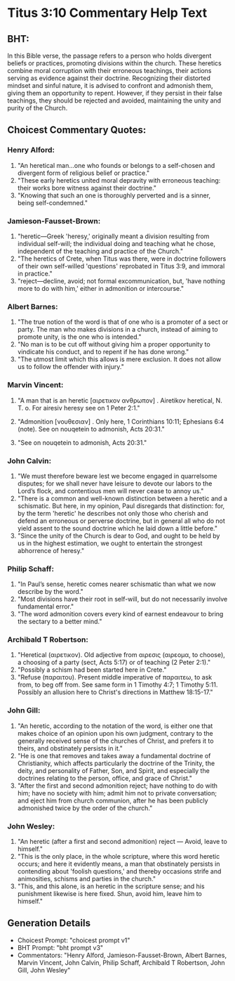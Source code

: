 # Titus 3:10 Commentary Help Text

## BHT:
In this Bible verse, the passage refers to a person who holds divergent beliefs or practices, promoting divisions within the church. These heretics combine moral corruption with their erroneous teachings, their actions serving as evidence against their doctrine. Recognizing their distorted mindset and sinful nature, it is advised to confront and admonish them, giving them an opportunity to repent. However, if they persist in their false teachings, they should be rejected and avoided, maintaining the unity and purity of the Church.

## Choicest Commentary Quotes:
### Henry Alford:
1. "An heretical man...one who founds or belongs to a self-chosen and divergent form of religious belief or practice." 
2. "These early heretics united moral depravity with erroneous teaching: their works bore witness against their doctrine."
3. "Knowing that such an one is thoroughly perverted and is a sinner, being self-condemned."

### Jamieson-Fausset-Brown:
1. "heretic—Greek 'heresy,' originally meant a division resulting from individual self-will; the individual doing and teaching what he chose, independent of the teaching and practice of the Church."
2. "The heretics of Crete, when Titus was there, were in doctrine followers of their own self-willed 'questions' reprobated in Titus 3:9, and immoral in practice."
3. "reject—decline, avoid; not formal excommunication, but, 'have nothing more to do with him,' either in admonition or intercourse."

### Albert Barnes:
1. "The true notion of the word is that of one who is a promoter of a sect or party. The man who makes divisions in a church, instead of aiming to promote unity, is the one who is intended." 
2. "No man is to be cut off without giving him a proper opportunity to vindicate his conduct, and to repent if he has done wrong." 
3. "The utmost limit which this allows is mere exclusion. It does not allow us to follow the offender with injury."

### Marvin Vincent:
1. "A man that is an heretic [αιρετικον ανθρωπον] . Airetikov heretical, N. T. o. For airesiv heresy see on 1 Peter 2:1." 

2. "Admonition [νουθεσιαν] . Only here, 1 Corinthians 10:11; Ephesians 6:4 (note). See on nouqetein to admonish, Acts 20:31." 

3. "See on nouqetein to admonish, Acts 20:31."

### John Calvin:
1. "We must therefore beware lest we become engaged in quarrelsome disputes; for we shall never have leisure to devote our labors to the Lord’s flock, and contentious men will never cease to annoy us."
2. "There is a common and well-known distinction between a heretic and a schismatic. But here, in my opinion, Paul disregards that distinction: for, by the term 'heretic' he describes not only those who cherish and defend an erroneous or perverse doctrine, but in general all who do not yield assent to the sound doctrine which he laid down a little before."
3. "Since the unity of the Church is dear to God, and ought to be held by us in the highest estimation, we ought to entertain the strongest abhorrence of heresy."

### Philip Schaff:
1. "In Paul’s sense, heretic comes nearer schismatic than what we now describe by the word."
2. "Most divisions have their root in self-will, but do not necessarily involve fundamental error."
3. "The word admonition covers every kind of earnest endeavour to bring the sectary to a better mind."

### Archibald T Robertson:
1. "Heretical (αιρετικον). Old adjective from αιρεσις (αιρεομα, to choose), a choosing of a party (sect, Acts 5:17) or of teaching (2 Peter 2:1)."
2. "Possibly a schism had been started here in Crete."
3. "Refuse (παραιτου). Present middle imperative of παραιτεω, to ask from, to beg off from. See same form in 1 Timothy 4:7; 1 Timothy 5:11. Possibly an allusion here to Christ's directions in Matthew 18:15-17."

### John Gill:
1. "An heretic, according to the notation of the word, is either one that makes choice of an opinion upon his own judgment, contrary to the generally received sense of the churches of Christ, and prefers it to theirs, and obstinately persists in it."
2. "He is one that removes and takes away a fundamental doctrine of Christianity, which affects particularly the doctrine of the Trinity, the deity, and personality of Father, Son, and Spirit, and especially the doctrines relating to the person, office, and grace of Christ."
3. "After the first and second admonition reject; have nothing to do with him; have no society with him; admit him not to private conversation; and eject him from church communion, after he has been publicly admonished twice by the order of the church."

### John Wesley:
1. "An heretic (after a first and second admonition) reject — Avoid, leave to himself."
2. "This is the only place, in the whole scripture, where this word heretic occurs; and here it evidently means, a man that obstinately persists in contending about 'foolish questions,' and thereby occasions strife and animosities, schisms and parties in the church."
3. "This, and this alone, is an heretic in the scripture sense; and his punishment likewise is here fixed. Shun, avoid him, leave him to himself."


## Generation Details
- Choicest Prompt: "choicest prompt v1"
- BHT Prompt: "bht prompt v3"
- Commentators: "Henry Alford, Jamieson-Fausset-Brown, Albert Barnes, Marvin Vincent, John Calvin, Philip Schaff, Archibald T Robertson, John Gill, John Wesley"
